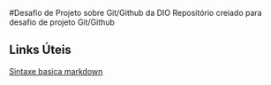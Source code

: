 #Desafio de Projeto sobre Git/Github da DIO
Repositório creiado para desafio de projeto Git/Github

## Links Úteis
[Sintaxe basica markdown](https://www.markdownguide.org/basic-syntax/)
